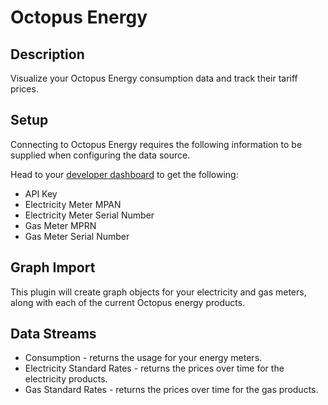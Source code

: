 # Octopus Energy

## Description
Visualize your Octopus Energy consumption data and track their tariff prices.

## Setup
Connecting to Octopus Energy requires the following information to be supplied when configuring the data source.

Head to your [developer dashboard](https://octopus.energy/dashboard/developer/) to get the following:

 * API Key
 * Electricity Meter MPAN
 * Electricity Meter Serial Number
 * Gas Meter MPRN
 * Gas Meter Serial Number

## Graph Import
This plugin will create graph objects for your electricity and gas meters, along with each of the current Octopus energy products.

## Data Streams
 * Consumption - returns the usage for your energy meters.
 * Electricity Standard Rates - returns the prices over time for the electricity products.
 * Gas Standard Rates - returns the prices over time for the gas products.
 
